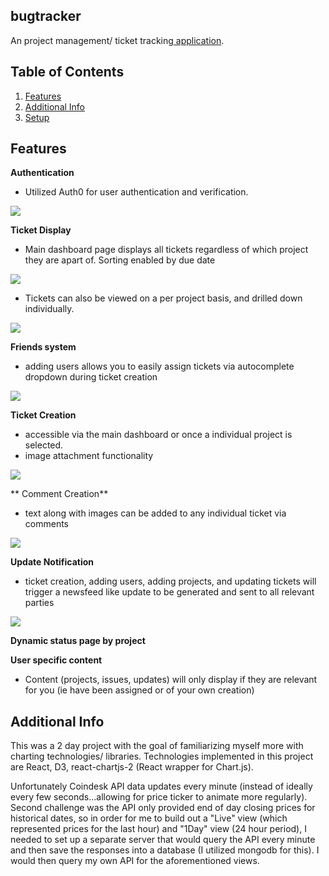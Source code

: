## bugtracker

An project management/ ticket tracking<a href="https://bugtracker0.herokuapp.com"> application</a>.


## Table of Contents

1. [Features](#features)
1. [Additional Info](#additional-info)
1. [Setup](#setup)

## Features
**Authentication**
- Utilized Auth0 for user authentication and verification. 
<img src="https://media.giphy.com/media/Su1CYYXn1gRa3tRONG/giphy.gif">

**Ticket Display**
- Main dashboard page displays all tickets regardless of which project they are apart of. Sorting enabled by due date
<img src="https://media.giphy.com/media/MdSQ09hLpfey5Z8yyr/giphy.gif">

- Tickets can also be viewed on a per project basis, and drilled down individually.
<img src="https://media.giphy.com/media/d9B9N9ab4ujZ2fTp0P/giphy.gif">

**Friends system**
- adding users allows you to easily assign tickets via autocomplete dropdown during ticket creation
<img src="https://media.giphy.com/media/RfAfpphPiE2P52xp6L/giphy.gif">

**Ticket Creation**
- accessible via the main dashboard or once a individual project is selected.
- image attachment functionality
<img src="https://media.giphy.com/media/frGd7RLUkjah5KKaxo/giphy.gif">

** Comment Creation**
- text along with images can be added to any individual ticket via comments
<img src="https://media.giphy.com/media/VEsOSj0n13HhZ8AlFA/giphy.gif">

**Update Notification**
- ticket creation, adding users, adding projects, and updating tickets will trigger a newsfeed like update to be generated and sent to all relevant parties
<img src="https://media.giphy.com/media/YPtDdIV0NhkB2V2fxW/giphy.gif">


**Dynamic status page by project**



**User specific content**
- Content (projects, issues, updates) will only display if they are relevant for you (ie have been assigned or of your own creation)



## Additional Info

This was a 2 day project with the goal of familiarizing myself more with charting technologies/ libraries. Technologies implemented in this project are React, D3, react-chartjs-2 (React wrapper for Chart.js).

Unfortunately Coindesk API data updates every minute (instead of ideally every few seconds...allowing for price ticker to animate more regularly). Second challenge was the API only provided end of day closing prices for historical dates, so in order for me to build out a "Live" view (which represented prices for the last hour) and "1Day" view (24 hour period), I needed to set up a separate server that would query the API every minute and then save the responses into a database (I utilized mongodb for this). I would then query my own API for the aforementioned views.


